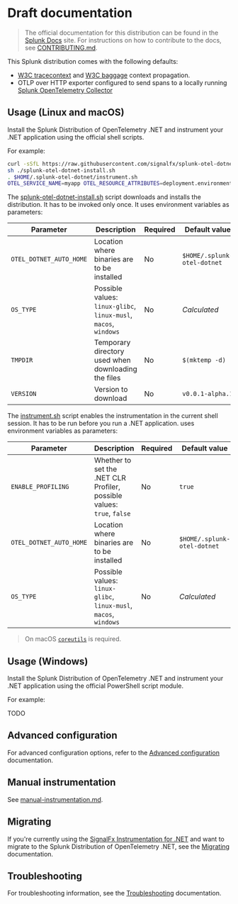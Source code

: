 # Draft documentation

> The official documentation for this distribution can be found in the
> [Splunk Docs](https://docs.splunk.com/Observability/gdi/get-data-in/application/dotnet/get-started.html)
> site.
> For instructions on how to contribute to the docs, see
> [CONTRIBUTING.md](../CONTRIBUTING.md#documentation).

This Splunk distribution comes with the following defaults:

- [W3C tracecontext](https://www.w3.org/TR/trace-context/) and
  [W3C baggage](https://www.w3.org/TR/baggage/) context propagation.
- OTLP over HTTP exporter configured to send spans to a locally running [Splunk OpenTelemetry
  Collector](https://github.com/signalfx/splunk-otel-collector)

## Usage (Linux and macOS)

Install the Splunk Distribution of OpenTelemetry .NET
and instrument your .NET application using the official shell scripts.

For example:

```sh
curl -sSfL https://raw.githubusercontent.com/signalfx/splunk-otel-dotnet/v0.0.1-alpha.1/splunk-otel-dotnet-install.sh -O
sh ./splunk-otel-dotnet-install.sh
. $HOME/.splunk-otel-dotnet/instrument.sh
OTEL_SERVICE_NAME=myapp OTEL_RESOURCE_ATTRIBUTES=deployment.environment=staging,service.version=1.0.0 dotnet run
```

The [splunk-otel-dotnet-install.sh](../splunk-otel-dotnet-install.sh) script
downloads and installs the distribution.
It has to be invoked only once.
It uses environment variables as parameters:

| Parameter               | Description                                                      | Required | Default value             |
|-------------------------|------------------------------------------------------------------|----------|---------------------------|
| `OTEL_DOTNET_AUTO_HOME` | Location where binaries are to be installed                      | No       | `$HOME/.splunk-otel-dotnet` |
| `OS_TYPE`               | Possible values: `linux-glibc`, `linux-musl`, `macos`, `windows` | No       | *Calculated*              |
| `TMPDIR`                | Temporary directory used when downloading the files              | No       | `$(mktemp -d)`            |
| `VERSION`               | Version to download                                              | No       | `v0.0.1-alpha.1`           |

The [instrument.sh](../instrument.sh) script
enables the instrumentation in the current shell session.
It has to be run before you run a .NET application.
uses environment variables as parameters:

| Parameter               | Description                                                            | Required | Default value             |
|-------------------------|------------------------------------------------------------------------|----------|---------------------------|
| `ENABLE_PROFILING`      | Whether to set the .NET CLR Profiler, possible values: `true`, `false` | No       | `true`                    |
| `OTEL_DOTNET_AUTO_HOME` | Location where binaries are to be installed                            | No       | `$HOME/.splunk-otel-dotnet` |
| `OS_TYPE`               | Possible values: `linux-glibc`, `linux-musl`, `macos`, `windows`       | No       | *Calculated*              |

> On macOS [`coreutils`](https://formulae.brew.sh/formula/coreutils) is required.

## Usage (Windows)

Install the Splunk Distribution of OpenTelemetry .NET
and instrument your .NET application using the official PowerShell script module.

For example:

TODO

## Advanced configuration

For advanced configuration options, refer to
the [Advanced configuration](advanced-config.md) documentation.

## Manual instrumentation

See [manual-instrumentation.md](https://github.com/open-telemetry/opentelemetry-dotnet-instrumentation/blob/v0.3.1-beta.1/docs/manual-instrumentation.md).

## Migrating

If you're currently using the [SignalFx Instrumentation for .NET](https://github.com/signalfx/signalfx-dotnet-tracing)
and want to migrate to the Splunk Distribution of OpenTelemetry .NET,
see the [Migrating](migrating.md) documentation.

## Troubleshooting

For troubleshooting information, see the
[Troubleshooting](troubleshooting.md) documentation.
